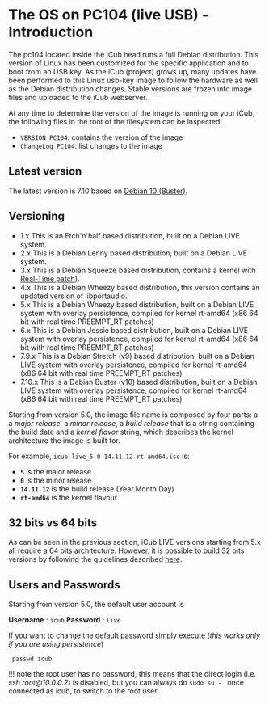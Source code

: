 # The OS on PC104 (live USB) - Introduction

The pc104 located inside the iCub head runs a full Debian distribution.
This version of Linux has been customized for the specific application and to boot from an USB key. As the iCub (project) grows up, many updates have been performed to this Linux usb-key image to follow the hardware as well as the Debian distribution changes. Stable versions are frozen into image files and uploaded to the iCub webserver.

At any time to determine the version of the image is running on your iCub, the following files in the root of the filesystem can be inspected:

- `VERSION_PC104`: contains the version of the image
- `ChangeLog_PC104`: list changes to the image

## Latest version
The latest version is 7.10 based on [Debian 10 (Buster)](https://www.debian.org/releases/buster/).

## Versioning
- 1.x This is an Etch'n'half based distribution, built on a Debian LIVE system.
- 2.x This is a Debian Lenny based distribution, built on a Debian LIVE system.
- 3.x This is a Debian Squeeze based distribution, contains a kernel with [Real-Time patch](https://rt.wiki.kernel.org/index.php/Main_Page)).
- 4.x This is a Debian Wheezy based distribution, this version contains an updated version of libportaudio.
- 5.x This is a Debian Wheezy based distribution, built on a Debian LIVE system with overlay persistence, compiled for kernel rt-amd64 (x86 64 bit with real time PREEMPT_RT patches)
- 6.x This is a Debian Jessie based distribution, built on a Debian LIVE system with overlay persistence, compiled for kernel rt-amd64 (x86 64 bit with real time PREEMPT_RT patches)
- 7.9.x This is a Debian Stretch (v9) based distribution, built on a Debian LIVE system with overlay persistence, compiled for kernel rt-amd64 (x86 64 bit with real time PREEMPT_RT patches)
- 7.10.x This is a Debian Buster (v10) based distribution, built on a Debian LIVE system with overlay persistence, compiled for kernel rt-amd64 (x86 64 bit with real time PREEMPT_RT patches)

Starting from version 5.0, the image file name is composed by four parts: a a *major release*, a *minor release*, a *build release* that is a string containing the build date and a *kernel flavor* string, which describes the kernel architecture the image is built for.

For example, `icub-live_5.0-14.11.12-rt-amd64.iso` is:

- **`5`** is the major release
- **`0`** is the minor release
- **`14.11.12`** is the build release (Year.Month.Day)
- **`rt-amd64`** is the kernel flavour

## 32 bits vs 64 bits
As can be seen in the previous section, iCub LIVE versions starting from 5.x all require a 64 bits architecture. However, it is possible to build 32 bits versions by following the guidelines described [here](./icub-live-32bits.md).

## Users and Passwords
Starting from version 5.0, the default user account is

**Username** : `icub`
**Password** : `live`

If you want to change the default password simply execute (*this works only if you are using persistence*)

` passwd icub`

!!! note
    the root user has no password, this means that the direct login (i.e. *ssh root\@10.0.0.2*) is disabled, but you can always do
    `sudo su - `
    once connected as icub, to switch to the root user.
